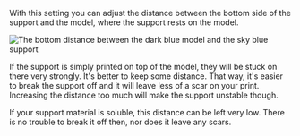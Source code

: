 With this setting you can adjust the distance between the bottom side of the support and the model, where the support rests on the model.

![The bottom distance between the dark blue model and the sky blue support](support_top_bottom_distance.svg)

If the support is simply printed on top of the model, they will be stuck on there very strongly. It's better to keep some distance. That way, it's easier to break the support off and it will leave less of a scar on your print. Increasing the distance too much will make the support unstable though.

If your support material is soluble, this distance can be left very low. There is no trouble to break it off then, nor does it leave any scars.